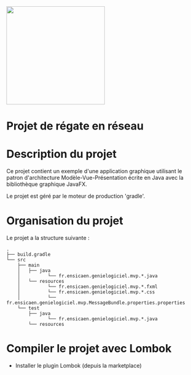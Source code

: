 <a href="https://www.ensicaen.fr">
<img src="https://www.ensicaen.fr/wp-content/uploads/2017/02/LogoEnsicaen.gif" width="256" >
</a>

Projet de régate en réseau
==========================

# Description du projet

Ce projet contient un exemple d'une application graphique utilisant
le patron d'architecture Modèle-Vue-Présentation écrite en Java avec
la bibliothèque graphique JavaFX.

Le projet est géré par le moteur de production 'gradle'.

# Organisation du projet
 
Le projet a la structure suivante :

    .
    ├── build.gradle
    └── src
        ├── main
        │   ├── java
        │          └── fr.ensicaen.genielogiciel.mvp.*.java
        │   └── resources
        │          └── fr.ensicaen.genielogiciel.mvp.*.fxml
        │          └── fr.ensicaen.genielogiciel.mvp.*.css
        │          └── fr.ensicaen.genielogiciel.mvp.MessageBundle.properties.properties
        └── test
            ├── java
                   └── fr.ensicaen.genielogiciel.mvp.*.java
            └── resources

# Compiler le projet avec Lombok
- Installer le plugin Lombok (depuis la marketplace)